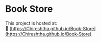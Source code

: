 # Book Store

This project is hosted at:  
🔗 [https://Chireshtha.github.io/Book-Store](https://Chireshtha.github.io/Book-Store)
